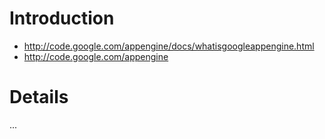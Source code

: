 # Introduction #

  * http://code.google.com/appengine/docs/whatisgoogleappengine.html
  * http://code.google.com/appengine

# Details #

...